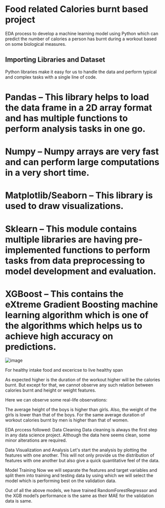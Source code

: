# Food related Calories burnt based project


EDA process to develop a machine learning model using Python which can predict the number of calories a person has burnt during a workout based on some biological measures.

## Importing Libraries and Dataset
Python libraries make it easy for us to handle the data and perform typical and complex tasks with a single line of code.

# Pandas – This library helps to load the data frame in a 2D array format and has multiple functions to perform analysis tasks in one go.
# Numpy – Numpy arrays are very fast and can perform large computations in a very short time.
# Matplotlib/Seaborn – This library is used to draw visualizations.
# Sklearn – This module contains multiple libraries are having pre-implemented functions to perform tasks from data preprocessing to model development and evaluation.
# XGBoost – This contains the eXtreme Gradient Boosting machine learning algorithm which is one of the algorithms which helps us to achieve high accuracy on predictions.



![image](https://github.com/user-attachments/assets/0865de4a-47f8-4dee-a7f3-f4286238fd46)


For healthy intake food and excericse to live healthy span 

As expected higher is the duration of the workout higher will be the calories burnt. But except for that, we cannot observe any such relation between calories burnt and height or weight features.

Here we can observe some real-life observations:

The average height of the boys is higher than girls.
Also, the weight of the girls is lower than that of the boys.
For the same average duration of workout calories burnt by men is higher than that of women.

EDA prccess followed:
Data Cleaning
Data cleaning is always the first step in any data science project. Although the data here seems clean, some minor alterations are required.

Data Visualization and Analysis
Let's start the analysis by plotting the features with one another. This will not only provide us the distribution of features with one another but also give a quick quantitative feel of the data.

Model Training
Now we will separate the features and target variables and split them into training and testing data by using which we will select the model which is performing best on the validation data.

Out of all the above models, we have trained RandomForestRegressor and the XGB model’s performance is the same as their MAE for the validation data is same.
